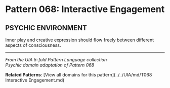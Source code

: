 # Pattern 068: Interactive Engagement

## PSYCHIC ENVIRONMENT

Inner play and creative expression should flow freely between different aspects of consciousness.

---

*From the UIA 5-fold Pattern Language collection*  
*Psychic domain adaptation of Pattern 068*

**Related Patterns**: [View all domains for this pattern](../../UIA/md/T068 Interactive Engagement.md)